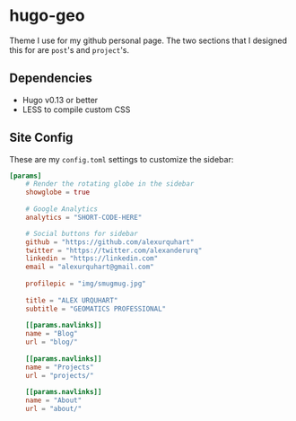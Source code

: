 # hugo-geo
Theme I use for my github personal page. The two sections that I designed this for are `post`'s and `project`'s.

## Dependencies
- Hugo v0.13 or better
- LESS to compile custom CSS

## Site Config
These are my `config.toml` settings to customize the sidebar:

```toml
[params]
	# Render the rotating globe in the sidebar
	showglobe = true
 	
	# Google Analytics
	analytics = "SHORT-CODE-HERE"

	# Social buttons for sidebar
	github = "https://github.com/alexurquhart"
	twitter = "https://twitter.com/alexanderurq"
	linkedin = "https://linkedin.com"
	email = "alexurquhart@gmail.com"
	
	profilepic = "img/smugmug.jpg"
	
	title = "ALEX URQUHART"
	subtitle = "GEOMATICS PROFESSIONAL"
	
	[[params.navlinks]]
	name = "Blog"
	url = "blog/"
	
	[[params.navlinks]]
	name = "Projects"
	url = "projects/"
	
	[[params.navlinks]]
	name = "About"
	url = "about/"
```
